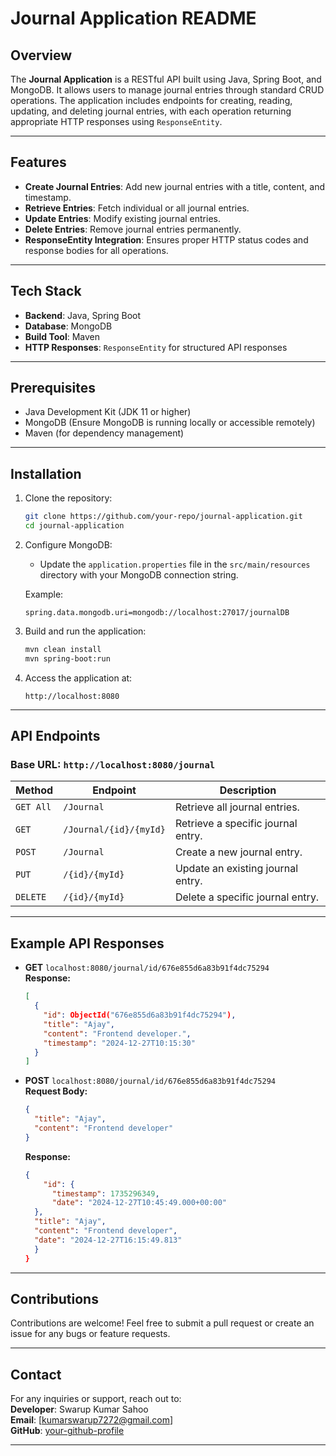 # Journal Application README

## Overview

The **Journal Application** is a RESTful API built using Java, Spring Boot, and MongoDB. It allows users to manage journal entries through standard CRUD operations. The application includes endpoints for creating, reading, updating, and deleting journal entries, with each operation returning appropriate HTTP responses using `ResponseEntity`.

---

## Features

- **Create Journal Entries**: Add new journal entries with a title, content, and timestamp.
- **Retrieve Entries**: Fetch individual or all journal entries.
- **Update Entries**: Modify existing journal entries.
- **Delete Entries**: Remove journal entries permanently.
- **ResponseEntity Integration**: Ensures proper HTTP status codes and response bodies for all operations.

---

## Tech Stack

- **Backend**: Java, Spring Boot
- **Database**: MongoDB
- **Build Tool**: Maven
- **HTTP Responses**: `ResponseEntity` for structured API responses

---

## Prerequisites

- Java Development Kit (JDK 11 or higher)
- MongoDB (Ensure MongoDB is running locally or accessible remotely)
- Maven (for dependency management)

---

## Installation

1. Clone the repository:
   ```bash
   git clone https://github.com/your-repo/journal-application.git
   cd journal-application
   ```

2. Configure MongoDB:
   - Update the `application.properties` file in the `src/main/resources` directory with your MongoDB connection string.

   Example:
   ```properties
   spring.data.mongodb.uri=mongodb://localhost:27017/journalDB
   ```

3. Build and run the application:
   ```bash
   mvn clean install
   mvn spring-boot:run
   ```

4. Access the application at:
   ```
   http://localhost:8080
   ```

---

## API Endpoints

### Base URL: `http://localhost:8080/journal`

| Method   | Endpoint             | Description                              |
|----------|----------------------|------------------------------------------|
| `GET All`    | `/Journal`                  | Retrieve all journal entries.           |
| `GET`    | `/Journal/{id}/{myId}`              | Retrieve a specific journal entry.      |
| `POST`   | `/Journal`                  | Create a new journal entry.             |
| `PUT`    | `/{id}/{myId}`              | Update an existing journal entry.       |
| `DELETE` | `/{id}/{myId}`              | Delete a specific journal entry.        |

---

## Example API Responses

- **GET** `localhost:8080/journal/id/676e855d6a83b91f4dc75294`  
  **Response:**
  ```json
  [
    {
      "id": ObjectId("676e855d6a83b91f4dc75294"),
      "title": "Ajay",
      "content": "Frontend developer.",
      "timestamp": "2024-12-27T10:15:30"
    }
  ]
  ```

- **POST** `localhost:8080/journal/id/676e855d6a83b91f4dc75294`  
  **Request Body:**
  ```json
  {
    "title": "Ajay",
    "content": "Frontend developer"
  }
  ```
  **Response:**
  ```json
  {
      "id": {
        "timestamp": 1735296349,
        "date": "2024-12-27T10:45:49.000+00:00"
    },
    "title": "Ajay",
    "content": "Frontend developer",
    "date": "2024-12-27T16:15:49.813"
    }
  }
  ```

---

## Contributions

Contributions are welcome! Feel free to submit a pull request or create an issue for any bugs or feature requests.

---

## Contact

For any inquiries or support, reach out to:  
**Developer**: Swarup Kumar Sahoo  
**Email**: [kumarswarup7272@gmail.com]  
**GitHub**: [your-github-profile](https://github.com/swarup-kumar-sahoo)

--- 
